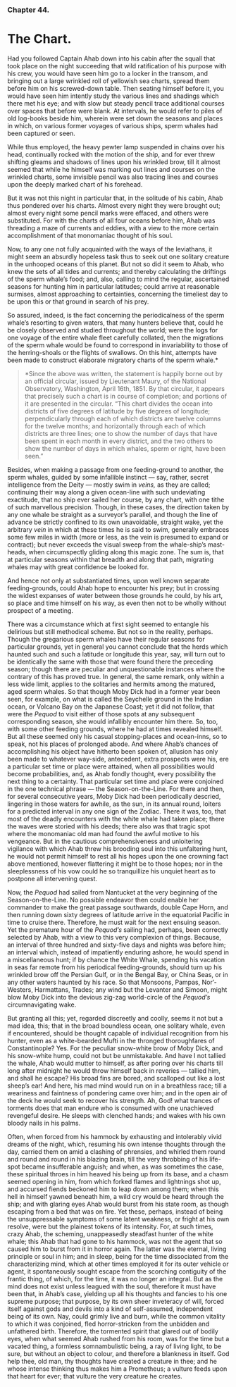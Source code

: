### Chapter 44. 
The Chart.
==========


Had you followed Captain Ahab down into his cabin after the squall that took
place on the night succeeding that wild ratification of his purpose with his
crew, you would have seen him go to a locker in the transom, and bringing out a
large wrinkled roll of yellowish sea charts, spread them before him on his
screwed-down table. Then seating himself before it, you would have seen him
intently study the various lines and shadings which there met his eye; and with
slow but steady pencil trace additional courses over spaces that before were
blank. At intervals, he would refer to piles of old log-books beside him,
wherein were set down the seasons and places in which, on various former
voyages of various ships, sperm whales had been captured or seen.

While thus employed, the heavy pewter lamp suspended in chains over his head,
continually rocked with the motion of the ship, and for ever threw shifting
gleams and shadows of lines upon his wrinkled brow, till it almost seemed that
while he himself was marking out lines and courses on the wrinkled charts, some
invisible pencil was also tracing lines and courses upon the deeply marked
chart of his forehead.

But it was not this night in particular that, in the solitude of his cabin,
Ahab thus pondered over his charts. Almost every night they were brought out;
almost every night some pencil marks were effaced, and others were substituted.
For with the charts of all four oceans before him, Ahab was threading a maze of
currents and eddies, with a view to the more certain accomplishment of that
monomaniac thought of his soul.

Now, to any one not fully acquainted with the ways of the leviathans, it might
seem an absurdly hopeless task thus to seek out one solitary creature in the
unhooped oceans of this planet. But not so did it seem to Ahab, who knew the
sets of all tides and currents; and thereby calculating the driftings of the
sperm whale’s food; and, also, calling to mind the regular, ascertained seasons
for hunting him in particular latitudes; could arrive at reasonable surmises,
almost approaching to certainties, concerning the timeliest day to be upon this
or that ground in search of his prey.

So assured, indeed, is the fact concerning the periodicalness of the sperm
whale’s resorting to given waters, that many hunters believe that, could he be
closely observed and studied throughout the world; were the logs for one voyage
of the entire whale fleet carefully collated, then the migrations of the sperm
whale would be found to correspond in invariability to those of the
herring-shoals or the flights of swallows.  On this hint, attempts have been
made to construct elaborate migratory charts of the sperm whale.\*

> \*Since the above was written, the statement is happily borne out by an
> official circular, issued by Lieutenant Maury, of the National Observatory,
> Washington, April 16th, 1851. By that circular, it appears that precisely
> such a chart is in course of completion; and portions of it are presented in
> the circular. “This chart divides the ocean into districts of five degrees of
> latitude by five degrees of longitude; perpendicularly through each of which
> districts are twelve columns for the twelve months; and horizontally through
> each of which districts are three lines; one to show the number of days that
> have been spent in each month in every district, and the two others to show
> the number of days in which whales, sperm or right, have been seen.”

Besides, when making a passage from one feeding-ground to another, the sperm
whales, guided by some infallible instinct — say, rather, secret intelligence
from the Deity — mostly swim in *veins,* as they are called; continuing their
way along a given ocean-line with such undeviating exactitude, that no ship
ever sailed her course, by any chart, with one tithe of such marvellous
precision. Though, in these cases, the direction taken by any one whale be
straight as a surveyor’s parallel, and though the line of advance be strictly
confined to its own unavoidable, straight wake, yet the arbitrary *vein* in
which at these times he is said to swim, generally embraces some few miles in
width (more or less, as the vein is presumed to expand or contract); but never
exceeds the visual sweep from the whale-ship’s mast-heads, when circumspectly
gliding along this magic zone. The sum is, that at particular seasons within
that breadth and along that path, migrating whales may with great confidence be
looked for.

And hence not only at substantiated times, upon well known separate
feeding-grounds, could Ahab hope to encounter his prey; but in crossing the
widest expanses of water between those grounds he could, by his art, so place
and time himself on his way, as even then not to be wholly without prospect of
a meeting.

There was a circumstance which at first sight seemed to entangle his delirious
but still methodical scheme. But not so in the reality, perhaps. Though the
gregarious sperm whales have their regular seasons for particular grounds, yet
in general you cannot conclude that the herds which haunted such and such a
latitude or longitude this year, say, will turn out to be identically the same
with those that were found there the preceding season; though there are
peculiar and unquestionable instances where the contrary of this has proved
true. In general, the same remark, only within a less wide limit, applies to
the solitaries and hermits among the matured, aged sperm whales. So that though
Moby Dick had in a former year been seen, for example, on what is called the
Seychelle ground in the Indian ocean, or Volcano Bay on the Japanese Coast; yet
it did not follow, that were the *Pequod* to visit either of those spots at any
subsequent corresponding season, she would infallibly encounter him there. So,
too, with some other feeding grounds, where he had at times revealed himself.
But all these seemed only his casual stopping-places and ocean-inns, so to
speak, not his places of prolonged abode. And where Ahab’s chances of
accomplishing his object have hitherto been spoken of, allusion has only been
made to whatever way-side, antecedent, extra prospects were his, ere a
particular set time or place were attained, when all possibilities would become
probabilities, and, as Ahab fondly thought, every possibility the next thing to
a certainty. That particular set time and place were conjoined in the one
technical phrase — the Season-on-the-Line. For there and then, for several
consecutive years, Moby Dick had been periodically descried, lingering in those
waters for awhile, as the sun, in its annual round, loiters for a predicted
interval in any one sign of the Zodiac. There it was, too, that most of the
deadly encounters with the white whale had taken place; there the waves were
storied with his deeds; there also was that tragic spot where the monomaniac
old man had found the awful motive to his vengeance. But in the cautious
comprehensiveness and unloitering vigilance with which Ahab threw his brooding
soul into this unfaltering hunt, he would not permit himself to rest all his
hopes upon the one crowning fact above mentioned, however flattering it might
be to those hopes; nor in the sleeplessness of his vow could he so tranquillize
his unquiet heart as to postpone all intervening quest.

Now, the *Pequod* had sailed from Nantucket at the very beginning of the
Season-on-the-Line. No possible endeavor then could enable her commander to
make the great passage southwards, double Cape Horn, and then running down
sixty degrees of latitude arrive in the equatorial Pacific in time to cruise
there. Therefore, he must wait for the next ensuing season.  Yet the premature
hour of the *Pequod’s* sailing had, perhaps, been correctly selected by Ahab,
with a view to this very complexion of things. Because, an interval of three
hundred and sixty-five days and nights was before him; an interval which,
instead of impatiently enduring ashore, he would spend in a miscellaneous hunt;
if by chance the White Whale, spending his vacation in seas far remote from his
periodical feeding-grounds, should turn up his wrinkled brow off the Persian
Gulf, or in the Bengal Bay, or China Seas, or in any other waters haunted by
his race. So that Monsoons, Pampas, Nor’-Westers, Harmattans, Trades; any wind
but the Levanter and Simoon, might blow Moby Dick into the devious zig-zag
world-circle of the *Pequod’s* circumnavigating wake.

But granting all this; yet, regarded discreetly and coolly, seems it not but a
mad idea, this; that in the broad boundless ocean, one solitary whale, even if
encountered, should be thought capable of individual recognition from his
hunter, even as a white-bearded Mufti in the thronged thoroughfares of
Constantinople? Yes. For the peculiar snow-white brow of Moby Dick, and his
snow-white hump, could not but be unmistakable. And have I not tallied the
whale, Ahab would mutter to himself, as after poring over his charts till long
after midnight he would throw himself back in reveries — tallied him, and shall
he escape?  His broad fins are bored, and scalloped out like a lost sheep’s
ear! And here, his mad mind would run on in a breathless race; till a weariness
and faintness of pondering came over him; and in the open air of the deck he
would seek to recover his strength. Ah, God! what trances of torments does that
man endure who is consumed with one unachieved revengeful desire. He sleeps
with clenched hands; and wakes with his own bloody nails in his palms.

Often, when forced from his hammock by exhausting and intolerably vivid dreams
of the night, which, resuming his own intense thoughts through the day, carried
them on amid a clashing of phrensies, and whirled them round and round and
round in his blazing brain, till the very throbbing of his life-spot became
insufferable anguish; and when, as was sometimes the case, these spiritual
throes in him heaved his being up from its base, and a chasm seemed opening in
him, from which forked flames and lightnings shot up, and accursed fiends
beckoned him to leap down among them; when this hell in himself yawned beneath
him, a wild cry would be heard through the ship; and with glaring eyes Ahab
would burst from his state room, as though escaping from a bed that was on
fire. Yet these, perhaps, instead of being the unsuppressable symptoms of some
latent weakness, or fright at his own resolve, were but the plainest tokens of
its intensity. For, at such times, crazy Ahab, the scheming, unappeasedly
steadfast hunter of the white whale; this Ahab that had gone to his hammock,
was not the agent that so caused him to burst from it in horror again. The
latter was the eternal, living principle or soul in him; and in sleep, being
for the time dissociated from the characterizing mind, which at other times
employed it for its outer vehicle or agent, it spontaneously sought escape from
the scorching contiguity of the frantic thing, of which, for the time, it was
no longer an integral. But as the mind does not exist unless leagued with the
soul, therefore it must have been that, in Ahab’s case, yielding up all his
thoughts and fancies to his one supreme purpose; that purpose, by its own sheer
inveteracy of will, forced itself against gods and devils into a kind of
self-assumed, independent being of its own. Nay, could grimly live and burn,
while the common vitality to which it was conjoined, fled horror-stricken from
the unbidden and unfathered birth.  Therefore, the tormented spirit that glared
out of bodily eyes, when what seemed Ahab rushed from his room, was for the
time but a vacated thing, a formless somnambulistic being, a ray of living
light, to be sure, but without an object to colour, and therefore a blankness
in itself. God help thee, old man, thy thoughts have created a creature in
thee; and he whose intense thinking thus makes him a Prometheus; a vulture
feeds upon that heart for ever; that vulture the very creature he creates.



